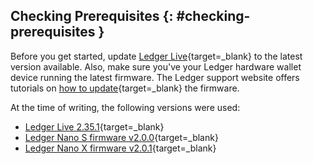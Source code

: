## Checking Prerequisites {: #checking-prerequisites } 

Before you get started, update [Ledger Live](https://www.ledger.com/ledger-live){target=\_blank} to the latest version available. Also, make sure you've your Ledger hardware wallet device running the latest firmware. The Ledger support website offers tutorials on [how to update](https://support.ledger.com/article/360013349800-zde){target=\_blank} the firmware.

At the time of writing, the following versions were used:

 - [Ledger Live 2.35.1](https://support.ledger.com/article/What-s-new-in-Ledger-Live){target=\_blank}
 - [Ledger Nano S firmware v2.0.0](https://support.ledger.com/article/360010446000-zd){target=\_blank}
 - [Ledger Nano X firmware v2.0.1](https://support.ledger.com/article/360014980580-zd){target=\_blank}

